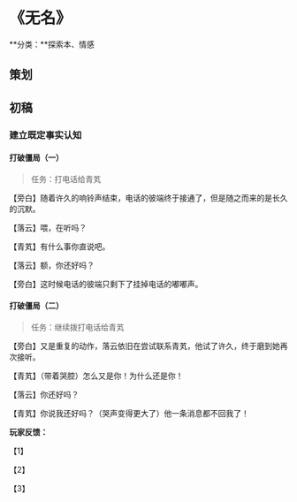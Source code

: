# 《无名》

**分类：**探索本、情感

## 策划

## 初稿

### 建立既定事实认知

#### 打破僵局（一）

> 任务：打电话给青芄

【旁白】随着许久的响铃声结束，电话的彼端终于接通了，但是随之而来的是长久的沉默。

【落云】喂，在听吗？

【青芄】有什么事你直说吧。

【落云】额，你还好吗？

【旁白】这时候电话的彼端只剩下了挂掉电话的嘟嘟声。

#### 打破僵局（二）

> 任务：继续拨打电话给青芄

【旁白】又是重复的动作，落云依旧在尝试联系青芄，他试了许久，终于磨到她再次接听。

【青芄】（带着哭腔）怎么又是你！为什么还是你！

【落云】你还好吗？

【青芄】你说我还好吗？（哭声变得更大了）他一条消息都不回我了！

**玩家反馈：**

【1】

【2】

【3】
